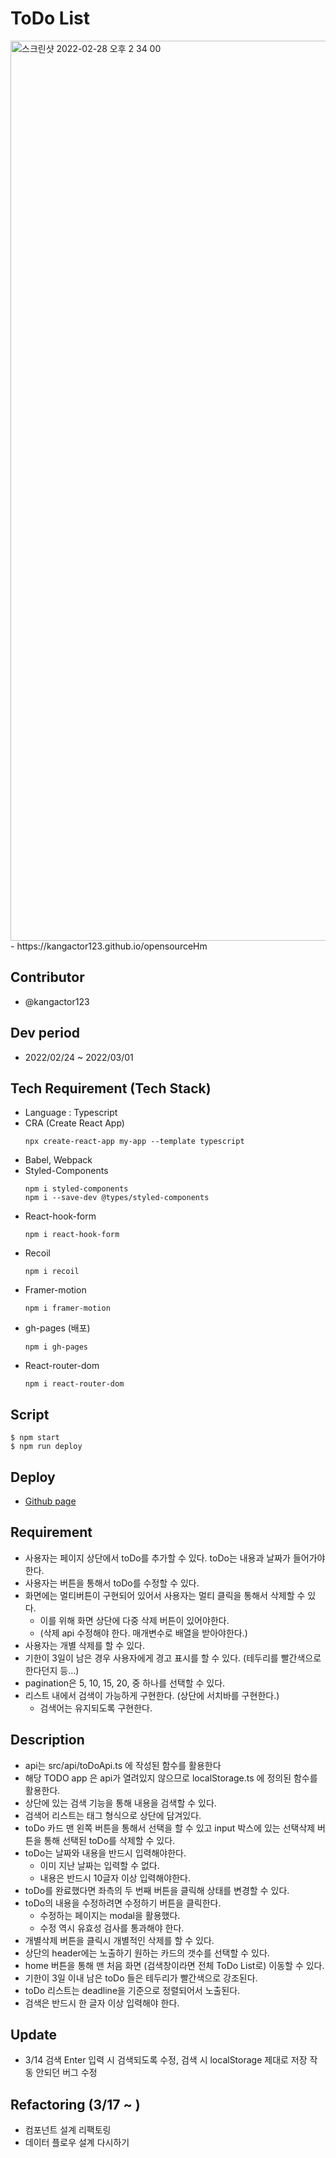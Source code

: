 # ToDo List

<img width="1440" alt="스크린샷 2022-02-28 오후 2 34 00" src="https://user-images.githubusercontent.com/82820237/155929648-3aa8b0d7-efb7-42c2-984d-e7772331c1ee.png">
- https://kangactor123.github.io/opensourceHm

## Contributor

- @kangactor123

## Dev period

- 2022/02/24 ~ 2022/03/01

## Tech Requirement (Tech Stack)

- Language : Typescript
- CRA (Create React App)
  ```
  npx create-react-app my-app --template typescript
  ```
- Babel, Webpack
- Styled-Components
  ```
  npm i styled-components
  npm i --save-dev @types/styled-components
  ```
- React-hook-form
  ```
  npm i react-hook-form
  ```
- Recoil
  ```
  npm i recoil
  ```
- Framer-motion
  ```
  npm i framer-motion
  ```
- gh-pages (배포)
  ```
  npm i gh-pages
  ```
- React-router-dom
  ```
  npm i react-router-dom
  ```

## Script

```
$ npm start
$ npm run deploy
```

## Deploy

- <a href="https://kangactor123.github.io/opensourceHm">Github page</a>

## Requirement

- 사용자는 페이지 상단에서 toDo를 추가할 수 있다. toDo는 내용과 날짜가 들어가야한다.
- 사용자는 버튼을 통해서 toDo를 수정할 수 있다.
- 화면에는 멀티버튼이 구현되어 있어서 사용자는 멀티 클릭을 통해서 삭제할 수 있다.
  - 이를 위해 화면 상단에 다중 삭제 버튼이 있어야한다.
  - (삭제 api 수정해야 한다. 매개변수로 배열을 받아야한다.)
- 사용자는 개별 삭제를 할 수 있다.
- 기한이 3일이 남은 경우 사용자에게 경고 표시를 할 수 있다. (테두리를 빨간색으로 한다던지 등...)
- pagination은 5, 10, 15, 20, 중 하나를 선택할 수 있다.
- 리스트 내에서 검색이 가능하게 구현한다. (상단에 서치바를 구현한다.)
  - 검색어는 유지되도록 구현한다.

## Description

- api는 src/api/toDoApi.ts 에 작성된 함수를 활용한다
- 해당 TODO app 은 api가 열려있지 않으므로 localStorage.ts 에 정의된 함수를 활용한다.
- 상단에 있는 검색 기능을 통해 내용을 검색할 수 있다.
- 검색어 리스트는 태그 형식으로 상단에 담겨있다.
- toDo 카드 맨 왼쪽 버튼을 통해서 선택을 할 수 있고 input 박스에 있는 선택삭제 버튼을 통해 선택된 toDo를 삭제할 수 있다.
- toDo는 날짜와 내용을 반드시 입력해야한다.
  - 이미 지난 날짜는 입력할 수 없다.
  - 내용은 반드시 10글자 이상 입력해야한다.
- toDo를 완료했다면 좌측의 두 번째 버튼을 클릭해 상태를 변경할 수 있다.
- toDo의 내용을 수정하려면 수정하기 버튼을 클릭한다.
  - 수정하는 페이지는 modal을 활용했다.
  - 수정 역시 유효성 검사를 통과해야 한다.
- 개별삭제 버튼을 클릭시 개별적인 삭제를 할 수 있다.
- 상단의 header에는 노출하기 원하는 카드의 갯수를 선택할 수 있다.
- home 버튼을 통해 맨 처음 화면 (검색창이라면 전체 ToDo List로) 이동할 수 있다.
- 기한이 3일 이내 남은 toDo 들은 테두리가 빨간색으로 강조된다.
- toDo 리스트는 deadline을 기준으로 정렬되어서 노출된다.
- 검색은 반드시 한 글자 이상 입력해야 한다.

## Update

- 3/14 검색 Enter 입력 시 검색되도록 수정, 검색 시 localStorage 제대로 저장 작동 안되던 버그 수정

## Refactoring (3/17 ~ )

- 컴포넌트 설계 리팩토링
- 데이터 플로우 설계 다시하기
